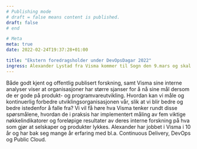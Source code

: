 ```yaml
---
# Publishing mode
# draft = false means content is published. 
draft: false
# end

# Meta
meta: true
date: 2022-02-24T19:37:28+01:00

title: "Ekstern foredragsholder under DevOpsDagar 2022"
ingress: Alexander Lystad fra Visma kommer til Sogn den 9.mars og skal fortelle om hvorfor organisasjoner som er flinke til å utvikle og levere software er mer effektive.
---
```


Både godt kjent og offentlig publisert forskning, samt Visma sine interne analyser viser at organisasjoner har større sjanser for å nå sine mål dersom de er gode på produkt- og programvareutvikling. Hvordan kan vi måle og kontinuerlig forbedre utviklingsorganisasjonen vår, slik at vi blir bedre og bedre istedenfor å falle fra? Vi vil få høre hva Visma tenker rundt disse spørsmålene, hvordan de i praksis har implementert måling av fem viktige nøkkelindikatorer og foreløpige resultater av deres interne forskning på hva som gjør at selskaper og produkter lykkes. Alexander har jobbet i Visma i 10 år og har bak seg mange år erfaring med bl.a. Continuous Delivery, DevOps og Public Cloud.